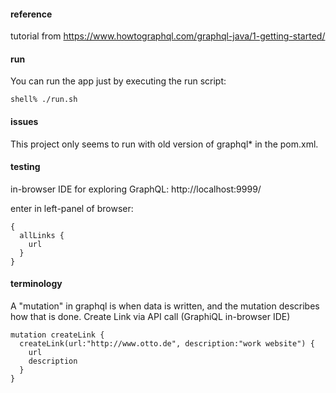 
#### reference
tutorial from
https://www.howtographql.com/graphql-java/1-getting-started/

#### run
You can run the app just by executing the run script:
```
shell% ./run.sh
```

#### issues
This project only seems to run with old version of graphql* in the pom.xml.

#### testing
in-browser IDE for exploring GraphQL:
http://localhost:9999/

enter in left-panel of browser:
```
{
  allLinks {
    url
  }
}
```


#### terminology
A "mutation" in graphql is when data is written, and the mutation describes how that is done.
Create Link via API call (GraphiQL in-browser IDE)
```
mutation createLink {
  createLink(url:"http://www.otto.de", description:"work website") {
    url
    description
  }
}
```